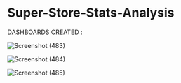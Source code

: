 # Super-Store-Stats-Analysis

DASHBOARDS CREATED :

![Screenshot (483)](https://user-images.githubusercontent.com/99244447/211842003-c0d20beb-b4e6-4aca-bfbc-1af7e78f1ebd.png)

![Screenshot (484)](https://user-images.githubusercontent.com/99244447/211842024-fe9e83a6-1a26-4dca-b8b6-14a86806dfa7.png)

![Screenshot (485)](https://user-images.githubusercontent.com/99244447/211842034-8b79d757-323f-4fc5-8c1d-b17d94e922fc.png)
